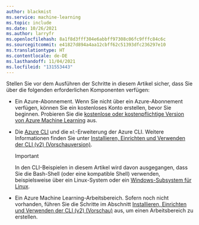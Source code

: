 ```yaml
---
author: blackmist
ms.service: machine-learning
ms.topic: include
ms.date: 10/26/2021
ms.author: larryfr
ms.openlocfilehash: 8a1f8d3fff304e6abbff97308c06fc9fffc84c6c
ms.sourcegitcommit: e41827d894a4aa12cbff62c51393dfc236297e10
ms.translationtype: HT
ms.contentlocale: de-DE
ms.lasthandoff: 11/04/2021
ms.locfileid: "131553443"
---
```

Stellen Sie vor dem Ausführen der Schritte in diesem Artikel sicher, dass Sie über die folgenden erforderlichen Komponenten verfügen:

* Ein Azure-Abonnement. Wenn Sie nicht über ein Azure-Abonnement verfügen, können Sie ein kostenloses Konto erstellen, bevor Sie beginnen. Probieren Sie die [kostenlose oder kostenpflichtige Version von Azure Machine Learning](https://azure.microsoft.com/free/) aus.

* Die [Azure CLI](/cli/azure/) und die `ml`-Erweiterung der Azure CLI. Weitere Informationen finden Sie unter [Installieren, Einrichten und Verwenden der CLI (v2) (Vorschauversion)](/azure/machine-learning/how-to-configure-cli).

    > [!IMPORTANT]
    > In den CLI-Beispielen in diesem Artikel wird davon ausgegangen, dass Sie die Bash-Shell (oder eine kompatible Shell) verwenden, beispielsweise über ein Linux-System oder ein [Windows-Subsystem für Linux](/windows/wsl/about). 
 
* Ein Azure Machine Learning-Arbeitsbereich. Sofern noch nicht vorhanden, führen Sie die Schritte im Abschnitt [Installieren, Einrichten und Verwenden der CLI (v2) (Vorschau)](/azure/machine-learning/how-to-configure-cli) aus, um einen Arbeitsbereich zu erstellen.